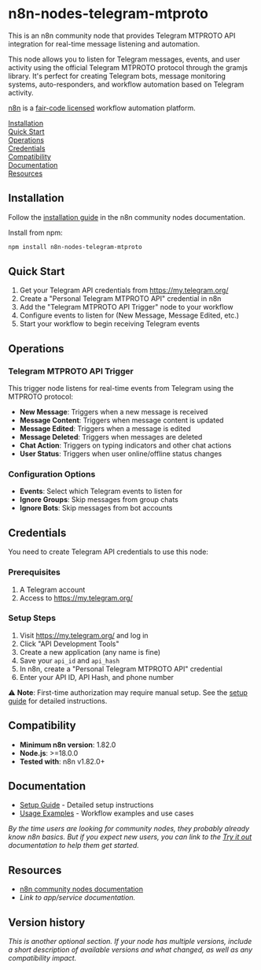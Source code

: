 # n8n-nodes-telegram-mtproto

This is an n8n community node that provides Telegram MTPROTO API integration for real-time message listening and automation.

This node allows you to listen for Telegram messages, events, and user activity using the official Telegram MTPROTO protocol through the gramjs library. It's perfect for creating Telegram bots, message monitoring systems, auto-responders, and workflow automation based on Telegram activity.

[n8n](https://n8n.io/) is a [fair-code licensed](https://docs.n8n.io/reference/license/) workflow automation platform.

[Installation](#installation)  
[Quick Start](#quick-start)  
[Operations](#operations)  
[Credentials](#credentials)  
[Compatibility](#compatibility)  
[Documentation](#documentation)  
[Resources](#resources)  

## Installation

Follow the [installation guide](https://docs.n8n.io/integrations/community-nodes/installation/) in the n8n community nodes documentation.

Install from npm:
```bash
npm install n8n-nodes-telegram-mtproto
```

## Quick Start

1. Get your Telegram API credentials from https://my.telegram.org/
2. Create a "Personal Telegram MTPROTO API" credential in n8n
3. Add the "Telegram MTPROTO API Trigger" node to your workflow
4. Configure events to listen for (New Message, Message Edited, etc.)
5. Start your workflow to begin receiving Telegram events

## Operations

### Telegram MTPROTO API Trigger

This trigger node listens for real-time events from Telegram using the MTPROTO protocol:

- **New Message**: Triggers when a new message is received
- **Message Content**: Triggers when message content is updated  
- **Message Edited**: Triggers when a message is edited
- **Message Deleted**: Triggers when messages are deleted
- **Chat Action**: Triggers on typing indicators and other chat actions
- **User Status**: Triggers when user online/offline status changes

### Configuration Options

- **Events**: Select which Telegram events to listen for
- **Ignore Groups**: Skip messages from group chats
- **Ignore Bots**: Skip messages from bot accounts

## Credentials

You need to create Telegram API credentials to use this node:

### Prerequisites
1. A Telegram account
2. Access to https://my.telegram.org/

### Setup Steps
1. Visit https://my.telegram.org/ and log in
2. Click "API Development Tools"
3. Create a new application (any name is fine)
4. Save your `api_id` and `api_hash`
5. In n8n, create a "Personal Telegram MTPROTO API" credential
6. Enter your API ID, API Hash, and phone number

⚠️ **Note**: First-time authorization may require manual setup. See the [setup guide](./docs/TELEGRAM_SETUP.md) for detailed instructions.

## Compatibility

- **Minimum n8n version**: 1.82.0
- **Node.js**: >=18.0.0
- **Tested with**: n8n v1.82.0+

## Documentation

- [Setup Guide](./docs/TELEGRAM_SETUP.md) - Detailed setup instructions
- [Usage Examples](./docs/USAGE_EXAMPLES.md) - Workflow examples and use cases

_By the time users are looking for community nodes, they probably already know n8n basics. But if you expect new users, you can link to the [Try it out](https://docs.n8n.io/try-it-out/) documentation to help them get started._

## Resources

* [n8n community nodes documentation](https://docs.n8n.io/integrations/#community-nodes)
* _Link to app/service documentation._

## Version history

_This is another optional section. If your node has multiple versions, include a short description of available versions and what changed, as well as any compatibility impact._

